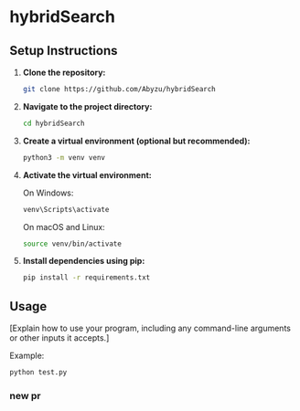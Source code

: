 # hybridSearch

## Setup Instructions

1. **Clone the repository:**

   ```bash
   git clone https://github.com/Abyzu/hybridSearch
   ```

2. **Navigate to the project directory:**

   ```bash
   cd hybridSearch
   ```

3. **Create a virtual environment (optional but recommended):**

   ```bash
   python3 -m venv venv
   ```

4. **Activate the virtual environment:**

   On Windows:

   ```bash
   venv\Scripts\activate
   ```

   On macOS and Linux:

   ```bash
   source venv/bin/activate
   ```

5. **Install dependencies using pip:**

   ```bash
   pip install -r requirements.txt
   ```

## Usage

[Explain how to use your program, including any command-line arguments or other inputs it accepts.]

Example:

```bash
python test.py
```

### new pr
